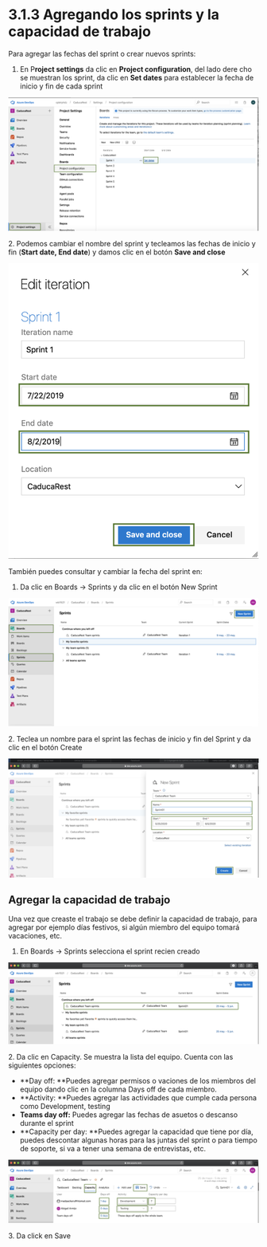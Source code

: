 # 3.1.3 Agregando los sprints y la capacidad de trabajo

Para agregar las fechas del sprint o crear nuevos sprints:

1. En P**roject settings** da clic en **Project configuration**, del lado dere cho se muestran los sprint, da clic en **Set dates** para establecer la fecha de inicio y fin de cada sprint

![](<../../.gitbook/assets/image (170).png>)

2\. Podemos cambiar el nombre del sprint y tecleamos las fechas de inicio y fin (**Start date, End date**)  y damos clic en el botón **Save and close**

![](<../../.gitbook/assets/image (171).png>)

También puedes consultar y cambiar la fecha del sprint en:

1. Da clic en Boards -> Sprints y da clic en el botón New Sprint

![](<../../.gitbook/assets/image (442).png>)

2\. Teclea un nombre para el sprint las fechas de inicio y fin del Sprint y da clic en el botón Create

![](<../../.gitbook/assets/image (443).png>)

## Agregar la capacidad de trabajo

Una vez que creaste el trabajo se debe definir la capacidad de trabajo, para agregar por ejemplo días festivos, si algún miembro del equipo tomará vacaciones, etc.

1. En Boards -> Sprints selecciona el sprint recien creado

![](<../../.gitbook/assets/image (446).png>)

2\. Da clic en Capacity. Se muestra la lista del equipo. Cuenta con las siguientes opciones:

* **Day off: **Puedes agregar permisos o vaciones de los miembros del equipo dando clic en la columna Days off de cada miembro.
* **Activity: **Puedes agregar las actividades que cumple cada persona como Development, testing
* **Teams day off:** Puedes agregar las fechas de asuetos o descanso durante el sprint
* **Capacity per day: **Puedes agregar la capacidad que tiene por día, puedes descontar algunas horas para las juntas del sprint o para tiempo de soporte, si va a tener una semana de entrevistas, etc.

![](<../../.gitbook/assets/image (447).png>)

3\. Da click en Save
